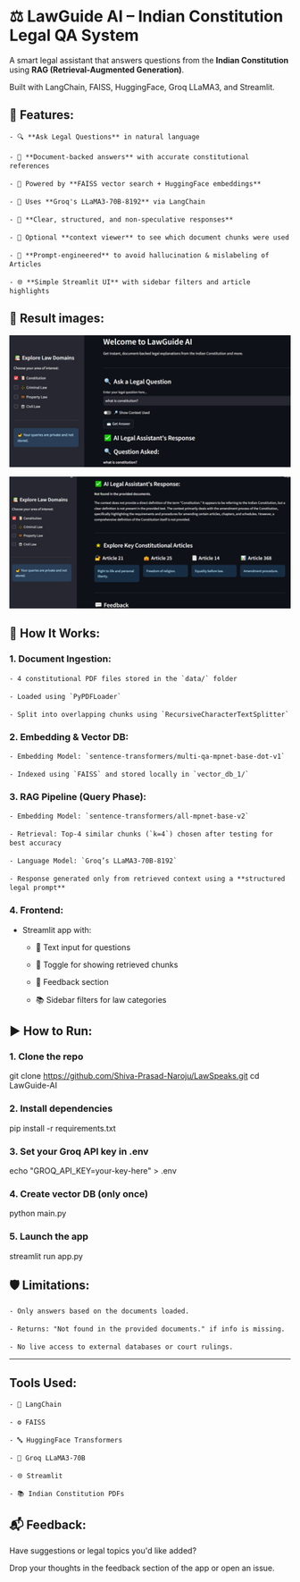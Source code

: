 # ⚖️ LawGuide AI – Indian Constitution Legal QA System

A smart legal assistant that answers questions from the **Indian Constitution** using **RAG (Retrieval-Augmented Generation)**.  

Built with LangChain, FAISS, HuggingFace, Groq LLaMA3, and Streamlit.

## 🧠 Features:

    - 🔍 **Ask Legal Questions** in natural language

    - 📄 **Document-backed answers** with accurate constitutional references

    - 🧩 Powered by **FAISS vector search + HuggingFace embeddings**

    - 🤖 Uses **Groq's LLaMA3-70B-8192** via LangChain

    - 🧾 **Clear, structured, and non-speculative responses**

    - 📖 Optional **context viewer** to see which document chunks were used

    - 🧠 **Prompt-engineered** to avoid hallucination & mislabeling of Articles

    - 🌐 **Simple Streamlit UI** with sidebar filters and article highlights

## 📸 Result images:

![results](results/law_result_1.png)

![results](results/law_result_2.png)


## 🚀 How It Works:

### 1. Document Ingestion:

    - 4 constitutional PDF files stored in the `data/` folder

    - Loaded using `PyPDFLoader`

    - Split into overlapping chunks using `RecursiveCharacterTextSplitter`

### 2. Embedding & Vector DB:

    - Embedding Model: `sentence-transformers/multi-qa-mpnet-base-dot-v1`

    - Indexed using `FAISS` and stored locally in `vector_db_1/`

### 3. RAG Pipeline (Query Phase):

    - Embedding Model: `sentence-transformers/all-mpnet-base-v2`

    - Retrieval: Top-4 similar chunks (`k=4`) chosen after testing for best accuracy

    - Language Model: `Groq’s LLaMA3-70B-8192`

    - Response generated only from retrieved context using a **structured legal prompt**

### 4. Frontend:

- Streamlit app with:

  - 🧾 Text input for questions

  - 🔎 Toggle for showing retrieved chunks

  - 💬 Feedback section

  - 📚 Sidebar filters for law categories


## ▶️ How to Run:

### 1. Clone the repo
git clone https://github.com/Shiva-Prasad-Naroju/LawSpeaks.git
cd LawGuide-AI

### 2. Install dependencies
pip install -r requirements.txt

### 3. Set your Groq API key in .env
echo "GROQ_API_KEY=your-key-here" > .env

### 4. Create vector DB (only once)
python main.py

### 5. Launch the app
streamlit run app.py

## 🛡️ Limitations:

    - Only answers based on the documents loaded.

    - Returns: "Not found in the provided documents." if info is missing.

    - No live access to external databases or court rulings.

---

## Tools Used:

    - 🧠 LangChain

    - ⚙️ FAISS

    - 🔤 HuggingFace Transformers

    - 🚀 Groq LLaMA3-70B

    - 🌐 Streamlit

    - 📚 Indian Constitution PDFs

## 📬 Feedback:

Have suggestions or legal topics you'd like added?

Drop your thoughts in the feedback section of the app or open an issue.